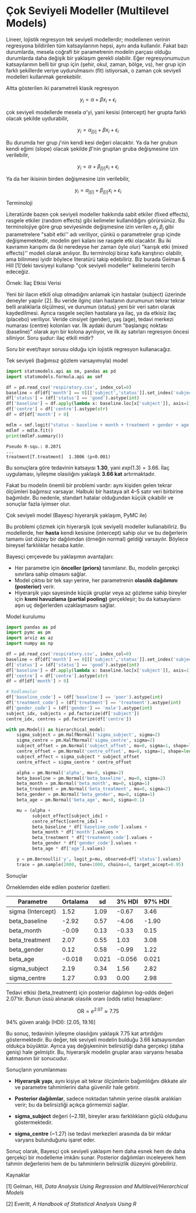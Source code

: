 # Çok Seviyeli Modeller (Multilevel Models)

Lineer, lojistik regresyon tek seviyeli modellerdir; modellenen verinin
regresyona bildirilen tüm katsayılarının hepsi, aynı anda kullanılır. Fakat
bazı durumlarda, mesela coğrafi bir parametrenin modelin parçası olduğu
durumlarda daha değişik bir yaklaşım gerekli olabilir. Eğer regresyonumuzun
katsayılarının belli bir grup için (şehir, okul, zaman, bölge, vs), her
grup için farklı şekillerde veriye uydurulmasını (fit) istiyorsak, o zaman
çok seviyeli modelleri kullanmak gerekebilir.

Altta gösterilen iki parametreli klasik regresyon

$$ y_i = \alpha + \beta x_i + \epsilon_i $$

çok seviyeli modellerde mesela $\alpha$'yi, yani kesisi (intercept) her
grupta farklı olacak şekilde uydurabilir,

$$ y_i = \alpha_{j[i]} + \beta x_i + \epsilon_i $$

Bu durumda her grup $j$'nin kendi kesi değeri olacaktır. Ya da her grubun
kendi eğimi (slope) olacak şekilde $\beta$'nin gruptan gruba değişmesine
izin verilebilir,

$$ y_i = \alpha + \beta_{j[i]} x_i + \epsilon_i $$

Ya da her ikisinin birden değişmesine izin verilebilir,

$$ y_i = \alpha_{j[i]} + \beta_{j[i]} x_i + \epsilon_i $$

Terminoloji

Literatürde bazen çok seviyeli modeller hakkında sabit etkiler (fixed
effects), rasgele etkiler (random effects) gibi kelimeler kullanıldığını
görürsünüz. Bu terminolojiye göre grup seviyesinde değişmesine izin verilen
$\alpha_j,\beta_j$ gibi parametrelere "sabit etki'' adı veriliyor, çünkü o
parametreler grup içinde değişmemektedir, modelin geri kalanı ise rasgele
etki olacaktır. Bu iki kavramın karışımı da (ki neredeyse her zaman öyle
olur) "karışık etki (mixed effects)'' modeli olarak anılıyor. Bu
terminoloji biraz kafa karıştırıcı olabilir, ama bilinmesi iyidir böylece
literatürü takip edebiliriz. Biz burada Gelman & Hill [1]’deki tavsiyeyi
kullanıp "çok seviyeli modeller" kelimelerini tercih edeceğiz.

Örnek: İlaç Etkisi Verisi

Yeni bir ilacın etkili olup olmadığını anlamak için hastalar (subject)
üzerinde deneyler yapılır [2]. Bu veride ilginç olan hastanın durumunun
tekrar tekrar belli aralıklarla ölçülmesi, ve durumun (status) yeni bir
veri satırı olarak kaydedilmesi. Ayrıca rasgele seçilen hastalara ya ilaç,
ya da etkisiz ilaç (placebo) veriliyor. Veride cinsiyet (gender), yaş
(age), tedavi merkezi numarası (centre) kolonları var. İlk aydaki durum
"başlangıç noktası (baseline)" olarak ayrı bir kolona ayrılıyor, ve ilk
ay satırları regresyon öncesi siliniyor. Soru şudur: ilaç etkili midir?

Soru bir evet/hayır sorusu olduğu için lojistik regresyon kullanacağız.

Tek seviyeli (bağımsız gözlem varsayımıyla) model

```python
import statsmodels.api as sm, pandas as pd
import statsmodels.formula.api as smf

df = pd.read_csv('respiratory.csv', index_col=0)
baseline = df[df['month'] == 0][['subject','status']].set_index('subject')
df['status'] = (df['status'] == 'good').astype(int)
df['baseline'] = df.apply(lambda x: baseline.loc[x['subject']], axis=1)
df['centre'] = df['centre'].astype(str)
df = df[df['month'] > 0]

mdlm = smf.logit("status ~ baseline + month + treatment + gender + age + C(centre)", df)
mdlmf = mdlm.fit()
print(mdlmf.summary())
````

```
Pseudo R-squ.: 0.2071
...
treatment[T.treatment]  1.3006 (p<0.001)
```

Bu sonuçlara göre tedavinin katsayısı **1.30**, yani
$exp(1.3)=3.66$. İlaç uygulaması, iyileşme olasılığını yaklaşık **3.66 kat**
artırmaktadır.

Fakat bu modelin önemli bir problemi vardır: aynı kişiden gelen tekrar ölçümleri
bağımsız varsayar. Halbuki bir hastaya ait 4–5 satır veri birbirine
bağımlıdır. Bu nedenle, standart hatalar olduğundan küçük çıkabilir ve
sonuçlar fazla iyimser olur.

Çok seviyeli model (Bayesçi hiyerarşik yaklaşım, PyMC ile)

Bu problemi çözmek için hiyerarşik (çok seviyeli) modeller
kullanabiliriz. Bu modellerde, her **hasta** kendi kesisine (intercept)
sahip olur ve bu değerlerin tamamı üst düzey bir dağılımdan (örneğin
normal) geldiği varsayılır. Böylece bireysel farklılıklar hesaba katılır.

Bayesçi çerçevede bu yaklaşımın avantajları:

* Her parametre için **önceller (priors)** tanımlanır. Bu, modelin
  gerçekçi sınırlara sahip olmasını sağlar.
* Model çıktısı bir tek sayı yerine, her parametrenin **olasılık
  dağılımını (posterior)** verir.
* Hiyerarşik yapı sayesinde küçük gruplar veya az gözleme sahip bireyler
  için **kısmi havuzlama (partial pooling)** gerçekleşir; bu da
  katsayıların aşırı uç değerlerden uzaklaşmasını sağlar.

Model kurulumu

```python
import pandas as pd
import pymc as pm
import arviz as az
import numpy as np

df = pd.read_csv('respiratory.csv', index_col=0)
baseline = df[df['month'] == 0][['subject','status']].set_index('subject')
df['status'] = (df['status'] == 'good').astype(int)
df['baseline'] = df.apply(lambda x: baseline.loc[x['subject']], axis=1)
df['centre'] = df['centre'].astype(str)
df = df[df['month'] > 0]

# Kodlamalar
df['baseline_code'] = (df['baseline'] == 'poor').astype(int)
df['treatment_code'] = (df['treatment'] == 'treatment').astype(int)
df['gender_code'] = (df['gender'] == 'male').astype(int)
subject_idx, subjects = pd.factorize(df['subject'])
centre_idx, centres = pd.factorize(df['centre'])

with pm.Model() as hierarchical_model:
    sigma_subject = pm.HalfNormal('sigma_subject', sigma=2)
    sigma_centre = pm.HalfNormal('sigma_centre', sigma=2)
    subject_offset = pm.Normal('subject_offset', mu=0, sigma=1, shape=len(subjects))
    centre_offset = pm.Normal('centre_offset', mu=0, sigma=1, shape=len(centres))
    subject_effect = sigma_subject * subject_offset
    centre_effect = sigma_centre * centre_offset

    alpha = pm.Normal('alpha', mu=0, sigma=2)
    beta_baseline = pm.Normal('beta_baseline', mu=0, sigma=2)
    beta_month = pm.Normal('beta_month', mu=0, sigma=1)
    beta_treatment = pm.Normal('beta_treatment', mu=0, sigma=2)
    beta_gender = pm.Normal('beta_gender', mu=0, sigma=1)
    beta_age = pm.Normal('beta_age', mu=0, sigma=0.1)

    mu = (alpha +
          subject_effect[subject_idx] +
          centre_effect[centre_idx] +
          beta_baseline * df['baseline_code'].values +
          beta_month * df['month'].values +
          beta_treatment * df['treatment_code'].values +
          beta_gender * df['gender_code'].values +
          beta_age * df['age'].values)

    y = pm.Bernoulli('y', logit_p=mu, observed=df['status'].values)
    trace = pm.sample(2000, tune=1000, chains=4, target_accept=0.95)
```

Sonuçlar

Örneklemden elde edilen posterior özetleri:

| Parametre     | Ortalama | sd    | 3% HDI | 97% HDI |
| ------------- | -------- | ----- | ------ | ------- |
| sigma (Intercept) | 1.52     | 1.09  | -0.67  | 3.46    |
| beta_baseline    | -2.92    | 0.57  | -4.06  | -1.90   |
| beta_month       | -0.09    | 0.13  | -0.33  | 0.15    |
| beta_treatment   | 2.07     | 0.55  | 1.03   | 3.08    |
| beta_gender      | 0.12     | 0.58  | -0.99  | 1.22    |
| beta_age         | -0.018   | 0.021 | -0.056 | 0.021   |
| sigma_subject     | 2.19     | 0.34  | 1.56   | 2.82    |
| sigma_centre      | 1.27     | 0.93  | 0.00   | 2.98    |

Tedavi etkisi (beta_treatment) için posterior dağılımın log-odds değeri
2.07’tir. Bunun üssü alınarak olasılık oranı (odds ratio) hesaplanır:

$$ \text{OR} = e^{2.07} \approx 7.75 $$

94% güven aralığı (HDI): [2.05, 19.16]

Bu sonuç, tedavinin iyileşme olasılığını yaklaşık 7.75 kat artırdığını
göstermektedir.  Bu değer, tek seviyeli modelin bulduğu 3.66
katsayısından oldukça büyüktür. Ayrıca yaş değişkeninin belirsizliği
daha gerçekçi (daha geniş) hale gelmiştir. Bu, hiyerarşik modelin
gruplar arası varyansı hesaba katmasının bir sonucudur.

Sonuçların yorumlanması

* **Hiyerarşik yapı**, aynı kişiye ait tekrar ölçümlerin bağımlılığını
  dikkate alır ve parametre tahminlerini daha güvenilir hale getirir.
  
* **Posterior dağılımlar**, sadece noktadan tahmin yerine olasılık aralıkları
  verir; bu da belirsizliği açıkça görmemizi sağlar.
  
* **sigma_subject** değeri (~2.19), bireyler arası farklılıkların güçlü
  olduğunu göstermektedir.
  
* **sigma_centre** (~1.27) ise tedavi merkezleri arasında da bir miktar
  varyans bulunduğunu işaret eder.

Sonuç olarak, Bayesçi çok seviyeli yaklaşım hem daha esnek hem de daha
gerçekçi bir modelleme imkânı sunar. Posterior dağılımları inceleyerek
hem tahmin değerlerini hem de bu tahminlerin belirsizlik düzeyini
görebiliriz.

Kaynaklar

[1] Gelman, Hill, *Data Analysis Using Regression and Multilevel/Hierarchical Models*

[2] Everitt, *A Handbook of Statistical Analysis Using R*

